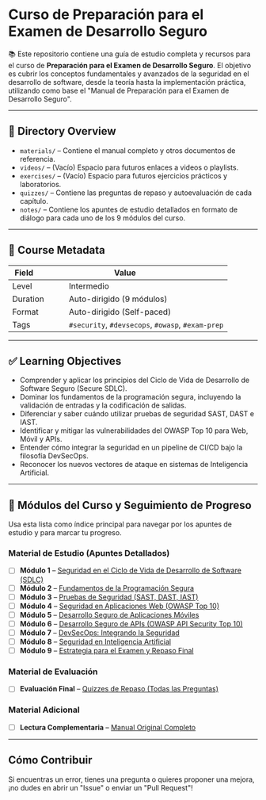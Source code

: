 # Curso de Preparación para el Examen de Desarrollo Seguro

📚 Este repositorio contiene una guía de estudio completa y recursos para el curso de **Preparación para el Examen de Desarrollo Seguro**. El objetivo es cubrir los conceptos fundamentales y avanzados de la seguridad en el desarrollo de software, desde la teoría hasta la implementación práctica, utilizando como base el "Manual de Preparación para el Examen de Desarrollo Seguro".

---

## 📂 Directory Overview

- `materials/` – Contiene el manual completo y otros documentos de referencia.
- `videos/` – (Vacío) Espacio para futuros enlaces a videos o playlists.
- `exercises/` – (Vacío) Espacio para futuros ejercicios prácticos y laboratorios.
- `quizzes/` – Contiene las preguntas de repaso y autoevaluación de cada capítulo.
- `notes/` – Contiene los apuntes de estudio detallados en formato de diálogo para cada uno de los 9 módulos del curso.

---

## 📅 Course Metadata

| Field            | Value                    |
|------------------|---------------------------|
| Level            | Intermedio |
| Duration         | Auto-dirigido (9 módulos)     |
| Format           | Auto-dirigido (Self-paced) |
| Tags             | `#security`, `#devsecops`, `#owasp`, `#exam-prep` |

---

## ✅ Learning Objectives

- Comprender y aplicar los principios del Ciclo de Vida de Desarrollo de Software Seguro (Secure SDLC).
- Dominar los fundamentos de la programación segura, incluyendo la validación de entradas y la codificación de salidas.
- Diferenciar y saber cuándo utilizar pruebas de seguridad SAST, DAST e IAST.
- Identificar y mitigar las vulnerabilidades del OWASP Top 10 para Web, Móvil y APIs.
- Entender cómo integrar la seguridad en un pipeline de CI/CD bajo la filosofía DevSecOps.
- Reconocer los nuevos vectores de ataque en sistemas de Inteligencia Artificial.

---

## 📝 Módulos del Curso y Seguimiento de Progreso

Usa esta lista como índice principal para navegar por los apuntes de estudio y para marcar tu progreso.

### Material de Estudio (Apuntes Detallados)
- [ ] **Módulo 1** – [Seguridad en el Ciclo de Vida de Desarrollo de Software (SDLC)](./notes/01-SDLC.md)
- [ ] **Módulo 2** – [Fundamentos de la Programación Segura](./notes/02-Fundamentos.md)
- [ ] **Módulo 3** – [Pruebas de Seguridad (SAST, DAST, IAST)](./notes/03-SAST-DAST.md)
- [ ] **Módulo 4** – [Seguridad en Aplicaciones Web (OWASP Top 10)](./notes/04-Web-OWASP.md)
- [ ] **Módulo 5** – [Desarrollo Seguro de Aplicaciones Móviles](./notes/05-Movil-OWASP.md)
- [ ] **Módulo 6** – [Desarrollo Seguro de APIs (OWASP API Security Top 10)](./notes/06-API-OWASP.md)
- [ ] **Módulo 7** – [DevSecOps: Integrando la Seguridad](./notes/07-DevSecOps.md)
- [ ] **Módulo 8** – [Seguridad en Inteligencia Artificial](./notes/08-Seguridad-IA.md)
- [ ] **Módulo 9** – [Estrategia para el Examen y Repaso Final](./notes/09-Estrategia-Examen.md)

### Material de Evaluación
- [ ] **Evaluación Final** – [Quizzes de Repaso (Todas las Preguntas)](./quizzes/preguntas-repaso.md)

### Material Adicional
- [ ] **Lectura Complementaria** – [Manual Original Completo](./materials/manual-completo.md)

---

## Cómo Contribuir

Si encuentras un error, tienes una pregunta o quieres proponer una mejora, ¡no dudes en abrir un "Issue" o enviar un "Pull Request"!
